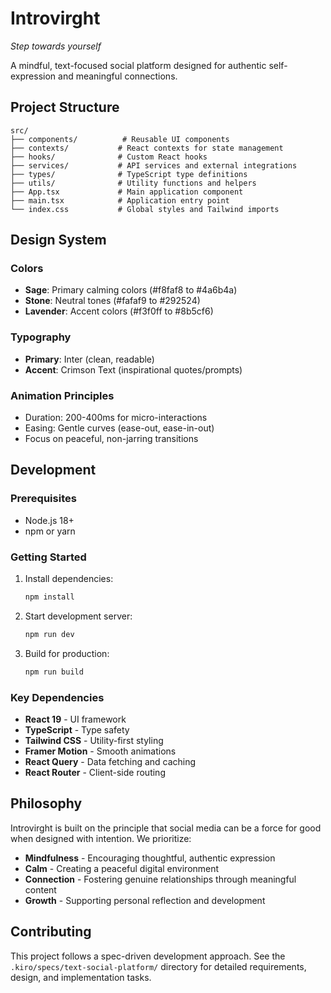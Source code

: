 # Introvirght

*Step towards yourself*

A mindful, text-focused social platform designed for authentic self-expression and meaningful connections.

## Project Structure

```
src/
├── components/          # Reusable UI components
├── contexts/           # React contexts for state management
├── hooks/              # Custom React hooks
├── services/           # API services and external integrations
├── types/              # TypeScript type definitions
├── utils/              # Utility functions and helpers
├── App.tsx             # Main application component
├── main.tsx            # Application entry point
└── index.css           # Global styles and Tailwind imports
```

## Design System

### Colors
- **Sage**: Primary calming colors (#f8faf8 to #4a6b4a)
- **Stone**: Neutral tones (#fafaf9 to #292524)
- **Lavender**: Accent colors (#f3f0ff to #8b5cf6)

### Typography
- **Primary**: Inter (clean, readable)
- **Accent**: Crimson Text (inspirational quotes/prompts)

### Animation Principles
- Duration: 200-400ms for micro-interactions
- Easing: Gentle curves (ease-out, ease-in-out)
- Focus on peaceful, non-jarring transitions

## Development

### Prerequisites
- Node.js 18+
- npm or yarn

### Getting Started

1. Install dependencies:
   ```bash
   npm install
   ```

2. Start development server:
   ```bash
   npm run dev
   ```

3. Build for production:
   ```bash
   npm run build
   ```

### Key Dependencies
- **React 19** - UI framework
- **TypeScript** - Type safety
- **Tailwind CSS** - Utility-first styling
- **Framer Motion** - Smooth animations
- **React Query** - Data fetching and caching
- **React Router** - Client-side routing

## Philosophy

Introvirght is built on the principle that social media can be a force for good when designed with intention. We prioritize:

- **Mindfulness** - Encouraging thoughtful, authentic expression
- **Calm** - Creating a peaceful digital environment
- **Connection** - Fostering genuine relationships through meaningful content
- **Growth** - Supporting personal reflection and development

## Contributing

This project follows a spec-driven development approach. See the `.kiro/specs/text-social-platform/` directory for detailed requirements, design, and implementation tasks.